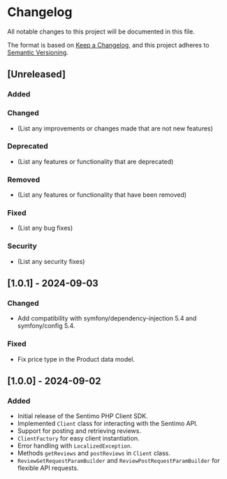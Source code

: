 # Changelog

All notable changes to this project will be documented in this file.

The format is based on [Keep a Changelog](https://keepachangelog.com/en/1.0.0/), and this project adheres to [Semantic Versioning](https://semver.org/spec/v2.0.0.html).

## [Unreleased]

### Added

### Changed
- (List any improvements or changes made that are not new features)

### Deprecated
- (List any features or functionality that are deprecated)

### Removed
- (List any features or functionality that have been removed)

### Fixed
- (List any bug fixes)

### Security
- (List any security fixes)

## [1.0.1] - 2024-09-03

### Changed
- Add compatibility with symfony/dependency-injection 5.4 and symfony/config 5.4.

### Fixed
- Fix price type in the Product data model.

## [1.0.0] - 2024-09-02
### Added
- Initial release of the Sentimo PHP Client SDK.
- Implemented `Client` class for interacting with the Sentimo API.
- Support for posting and retrieving reviews.
- `ClientFactory` for easy client instantiation.
- Error handling with `LocalizedException`.
- Methods `getReviews` and `postReviews` in `Client` class.
- `ReviewGetRequestParamBuilder` and `ReviewPostRequestParamBuilder` for flexible API requests.
